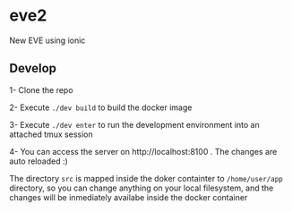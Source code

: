 # eve2
New EVE using ionic

## Develop

1- Clone the repo

2- Execute `./dev build` to build the docker image

3- Execute `./dev enter` to run the development environment into an attached tmux session

4- You can access the server on http://localhost:8100 . The changes are auto reloaded :)

The directory `src` is mapped inside the doker containter to `/home/user/app` directory, so you can change anything on your local filesystem, and the changes will be inmediately availabe inside the docker container

